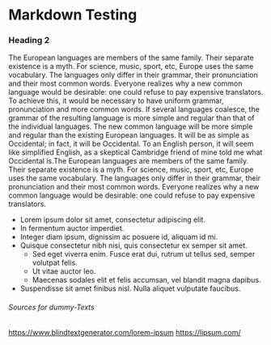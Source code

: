 # Markdown Testing

### Heading 2

The European languages are members of the same family. Their separate existence is a myth. 
For science, music, sport, etc, Europe uses the same vocabulary. The languages only differ in their grammar, 
their pronunciation and their most common words. Everyone realizes why a new common language would be desirable: 
one could refuse to pay expensive translators. To achieve this, it would be necessary to have uniform grammar, 
pronunciation and more common words. If several languages coalesce, the grammar of the resulting language is more 
simple and regular than that of the individual languages. The new common language will be more simple and regular than 
the existing European languages. It will be as simple as Occidental; in fact, it will be Occidental. 
To an English person, it will seem like simplified English, as a skeptical Cambridge friend of mine told me what 
Occidental is.The European languages are members of the same family. Their separate existence is a myth. For science, 
music, sport, etc, Europe uses the same vocabulary. The languages only differ in their grammar, their pronunciation and 
their most common words. Everyone realizes why a new common language would be desirable: one could refuse to pay 
expensive translators.

* Lorem ipsum dolor sit amet, consectetur adipiscing elit.
* In fermentum auctor imperdiet. 
* Integer diam ipsum, dignissim ac posuere id, aliquam id mi. 
* Quisque consectetur nibh nisi, quis consectetur ex semper sit amet. 
  * Sed eget viverra enim. Fusce erat dui, rutrum ut tellus sed, semper volutpat felis. 
  * Ut vitae auctor leo.
  * Maecenas sodales elit et felis accumsan, vel blandit magna dapibus. 
* Suspendisse sit amet finibus nisl. Nulla aliquet vulputate faucibus.

###### Sources for dummy-Texts
https://www.blindtextgenerator.com/lorem-ipsum
https://lipsum.com/
